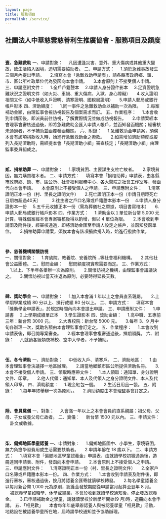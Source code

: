 ```yaml
---
layout: page
title: 服務項目
permalink: /service/
---
```


<h2>社團法人中華慈雲慈善利生推廣協會 - 服務項目及額度</h2>

<br/>

<b>壹、急難救助</b>
一、申請對象：
 &nbsp;&nbsp;&nbsp;&nbsp;凡因遭逢災害、意外、重大傷病或其他重大變故，致生活陷入困境，迫切需要協助者。
二、申請方式：
 &nbsp;&nbsp;&nbsp;&nbsp;1.須於急難事故發生三個月內提出申請。
 &nbsp;&nbsp;&nbsp;&nbsp;2.填寫本會「急難救助申請表」，請各縣市政府鄉、鎮、市、區公所社政單位代為發函向本會申請。
 &nbsp;&nbsp;&nbsp;&nbsp;3.本會原則上不接受個人申請。
三、申請應附文件：
 &nbsp;&nbsp;&nbsp;&nbsp;1.全戶戶籍謄本
 &nbsp;&nbsp;&nbsp;&nbsp;2.申請人身分證件影本
 &nbsp;&nbsp;&nbsp;&nbsp;3.足資證明急難狀況之證明文件（如火災、車禍、重大傷病、入獄、身心障礙）
 &nbsp;&nbsp;&nbsp;&nbsp;4.收入證明相關文件（如中低收入戶證明、清寒證明、國稅局證明）
 &nbsp;&nbsp;&nbsp;&nbsp;5.申請人郵局或銀行帳戶影本
四、濟助額度：
 &nbsp;&nbsp;&nbsp;&nbsp;1.同一事件之急難救助金以補助一次為限。
 &nbsp;&nbsp;&nbsp;&nbsp;2.每案補助金額，由理監事會視訪視報告及個案需求而訂。
五、作業程序：
 &nbsp;&nbsp;&nbsp;&nbsp;1.本會收到申請函後，即派員前往訪視，了解實際情況並做成訪視報告。
 &nbsp;&nbsp;&nbsp;&nbsp;2.申請案經本會理事會審核通過後，即將急難救助金匯入申請人帳戶，並函知發函機關；經審核未通過者，不予補助並函覆發函機關。
六、附錄：
 &nbsp;&nbsp;&nbsp;&nbsp;1.急難救助金申請案，須俟本會有該項捐款收入時，始進行急難救助金之撥款。
 &nbsp;&nbsp;&nbsp;&nbsp;2.如需增加濟助額度或擬列入長期濟助時，需經提本會「長期濟助小組」審查核定；「長期濟助小組」由理監事委員組成之。

<br/>

<b>貳、捐棺助葬</b>
一、申請對象：
 &nbsp;&nbsp;&nbsp;&nbsp;1.家境貧困、主要謀生支柱亡故者。
 &nbsp;&nbsp;&nbsp;&nbsp;2.家境貧困，無力購買棺木者。
二、申請方式：
&nbsp;&nbsp;&nbsp;&nbsp;填寫本會「捐棺助葬」申請表，由各縣市政府鄉、鎮、市、區公所、社會福利服務中心、各大醫院之社會工作室等，發函代向本會申請。
&nbsp;&nbsp;&nbsp;&nbsp;本會原則上不接受個人之申請。
三、申請應附文件：
&nbsp;&nbsp;&nbsp;&nbsp;1.清寒證明正本一份（村、里長之證明文件）
&nbsp;&nbsp;&nbsp;&nbsp;2.死亡證明正本一份（申請日期距死亡日期勿超過40天）
&nbsp;&nbsp;&nbsp;&nbsp;&nbsp;&nbsp;&nbsp;&nbsp;3.往生者之戶口名簿或戶籍謄本影本一份
&nbsp;&nbsp;&nbsp;&nbsp;4.申請人身分證影本一份
&nbsp;&nbsp;&nbsp;&nbsp;5.五千元收據正本一份（需為葬儀社之單據，項目書寫棺木）
&nbsp;&nbsp;&nbsp;&nbsp;6.申請人郵局或銀行帳戶影本
四、作業方式：
 &nbsp;&nbsp;&nbsp;&nbsp;1.濟助金以１單位新台幣 5,000 元計算，特殊個案經本會專案審核後得以酌增，但以 4 單位為限。
 &nbsp;&nbsp;&nbsp;&nbsp;2.本會收到申請函及附件後，經審核通過，即將濟助金匯至申請人設定之帳戶，並函知發函單位。
 &nbsp;&nbsp;&nbsp;&nbsp;3.捐棺助葬申請案，須俟本會有該項捐款捐入時，始進行撥款作業。
 
<br/>

<b>參、慈善機構關懷訪視</b>    
一、關懷對象：
 &nbsp;&nbsp;&nbsp;&nbsp;1.育幼院、教養院、安養院所...等社會福利機構。
 &nbsp;&nbsp;&nbsp;&nbsp;2.其他社會公益團體。
二、慰問金額：
 &nbsp;&nbsp;&nbsp;&nbsp;慰問額度視實際需要而定。
三、作業方式：
 &nbsp;&nbsp;&nbsp;&nbsp;1.以上、下半年各舉辦一次為原則。
 &nbsp;&nbsp;&nbsp;&nbsp;2.關懷訪視之機構，由理監事會議議決之。
 &nbsp;&nbsp;&nbsp;&nbsp;3.關懷訪視以當天往返為原則，必要時得延長天數。
  
<br/>

<b>肆、獎助學金</b>
一、申請對象：
 &nbsp;&nbsp;&nbsp;&nbsp;1.加入本會滿 1 年以上之會員直系親屬。
 &nbsp;&nbsp;&nbsp;&nbsp;2.上學期學業成績 80 分以上、操行成績 80 分以上。
二、申請方式：
 &nbsp;&nbsp;&nbsp;&nbsp;填寫本會「獎助學金申請表」，於規定時間內向本會提出申請。
三、申請應附文件：
 &nbsp;&nbsp;&nbsp;&nbsp;1.申請書
 &nbsp;&nbsp;&nbsp;&nbsp;2.上學期成績單正本
 &nbsp;&nbsp;&nbsp;&nbsp;3.學生證影本
四、獎助金額：
 &nbsp;&nbsp;&nbsp;&nbsp;1.高中職、五專前三年：新台幣 3000 元。
 &nbsp;&nbsp;&nbsp;&nbsp;2.大專校院：新台幣 5000 元。
 &nbsp;&nbsp;&nbsp;&nbsp;3.每年 3、9 月中旬各辦理一次，獎助名額由本會理監事會訂定之。
五、作業程序：
 &nbsp;&nbsp;&nbsp;&nbsp;1.本會收到申請表後，即召開專案審查。
 &nbsp;&nbsp;&nbsp;&nbsp;2.經本會理事會複審通過後，擇期頒獎。
六、附錄：
 &nbsp;&nbsp;&nbsp;&nbsp;凡就讀各級類夜補校、空中大學者，不予補助。
 
 <br/>

<b>伍、冬令濟助</b>
一、濟助對象：
 &nbsp;&nbsp;&nbsp;&nbsp;中低收入戶、清寒戶。
二、濟助地區：
 &nbsp;&nbsp;&nbsp;&nbsp;1.由本會理監事會決議擇一地區辦理。
 &nbsp;&nbsp;&nbsp;&nbsp;2.請當地鄉鎮市區公所提供濟助名冊。
 &nbsp;&nbsp;&nbsp;&nbsp;3.本會不接受個人申請。
三、領取時應帶文件：
 &nbsp;&nbsp;&nbsp;&nbsp;1.本人領取：通知單、身分證明文件、印章。
 &nbsp;&nbsp;&nbsp;&nbsp;2.他人代領：通知單、本人及代領人之身分證明文件、本人及代領人印章。
四、濟助額度：
 &nbsp;&nbsp;&nbsp;&nbsp;1.現金紅包一個。
 &nbsp;&nbsp;&nbsp;&nbsp;2.生活日用品一袋。
五、附錄：
 &nbsp;&nbsp;&nbsp;&nbsp;1.每年年終舉辦一次為原則，。
 &nbsp;&nbsp;&nbsp;&nbsp;2.濟助額度由本會理監事會訂定之。
  
 <br/>

<b>陸、會員奠儀</b>
一、對象：
 &nbsp;&nbsp;&nbsp;&nbsp;入會滿一年以上之本會會員的直系親屬：祖父母、父母、子女或養父母亡故者。
二、奠儀：
 &nbsp;&nbsp;&nbsp;&nbsp;新台幣 1500 元以內。
三、申請文件：
 &nbsp;&nbsp;&nbsp;&nbsp;訃文或收據。
   
 <br/>

<b>柒、偏鄉地區學童認養</b>
一、申請對象：
 &nbsp;&nbsp;&nbsp;&nbsp;1.偏鄉地區國中、小學生，家境窘困，無力負擔學習費用或生活需要扶助者。
 &nbsp;&nbsp;&nbsp;&nbsp;2.申請年齡在 18 歲以下。
二、申請方式：
 &nbsp;&nbsp;&nbsp;&nbsp;1.填寫本會「偏鄉地區學童認養金」申請表，由就讀學校初審通過後，造冊連同申請表、附件，發函向本會申請。
 &nbsp;&nbsp;&nbsp;&nbsp;2.本會原則上不接受個人之申請。
三、申請應附文件：
 &nbsp;&nbsp;&nbsp;&nbsp;1.清寒證明正本一份（村、里長之證明文件）
 &nbsp;&nbsp;&nbsp;&nbsp;2.全家戶口名簿或戶籍謄本影本一份。
四、作業方式：
 &nbsp;&nbsp;&nbsp;&nbsp;1.本會收到申請表及附件後，即進行審核，審核通過後，按月將認養金匯寄就讀學校轉發。
 &nbsp;&nbsp;&nbsp;&nbsp;2.每名學童認養金以每月新台幣 1,000 元為原則，認養金發放期間從申請當月起算至翌年 8 月。
 &nbsp;&nbsp;&nbsp;&nbsp;被認養學童如輟學、休學或畢業，本會於收到就讀學校通知後，停止發放認養金。
 &nbsp;&nbsp;&nbsp;&nbsp;3.已申請補助金之學童，請就讀學校於新學年開始(9 月)時，造冊向本會申請。
五、「相見歡」
 &nbsp;&nbsp;&nbsp;&nbsp;本會每年年底舉辦認養人與被認養學童「相見歡」活動，地點設在被認養學童所在地，屆時請學校通知並予協助辦理。

